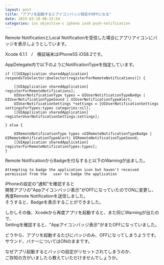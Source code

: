 ```yaml
---
layout: post
title: "アプリを起動するとアイコンバッジ設定がOFFになる"
date: 2015-03-10 06:15:54
categories: ios objective-c iphone ios8 push-notification
---
```

<p>Remote NotificationとLocal Notificationを受信した場合にアプリアイコンにバッジを表示しようとしています。</p>

<p>Xcode 6.1.1　/　検証端末はiPhone5S iOS8.2です。</p>

<p>AppDelegate内で以下のようにNotificationTypeを指定しています。</p>

<pre><code>if ([[UIApplication sharedApplication]    respondsToSelector:@selector(registerForRemoteNotifications)]) {

    [[UIApplication sharedApplication] registerForRemoteNotifications];
    UIUserNotificationType types = UIUserNotificationTypeBadge | UIUserNotificationTypeSound | UIUserNotificationTypeAlert;
    UIUserNotificationSettings *settings = [UIUserNotificationSettings settingsForTypes:types categories:nil];
    [[UIApplication sharedApplication] registerUserNotificationSettings:settings];

} else {

    UIRemoteNotificationType types =UIRemoteNotificationTypeBadge | UIRemoteNotificationTypeAlert| UIRemoteNotificationTypeSound;
    [[UIApplication sharedApplication] registerForRemoteNotificationTypes:types];
}
</code></pre>

<p>Remote NotificationからBadgeを付与すると以下のWarningが出ました。</p>

<pre><code>Attempting to badge the application icon but haven't received permission from the   user to badge the application
</code></pre>

<p>iPhoneの設定の"通知"を確認すると<br>
開発アプリの"Appアイコンバッジ表示"がOFFになっていたのでONに変更し、<br>
再度Remote Notificationを送信しました。<br>
そうすると、Badgeを表示することができました。</p>

<p>しかしその後、Xcodeから再度アプリを起動すると、また同じWarningが出たので、<br>
Settingを確認すると、"Appアイコンバッジ表示"がまたOFFになっていました。</p>

<p>どうやら、アプリを起動するたびにバッジのみ、OFFになってしまうようです。<br>
サウンド、バナーについてはONのままです。</p>

<p>なぜアプリ起動するとバッジの設定がリセットされてしまうのか、<br>
ご存知の方がいましたら教えていただけませんでしょうか。</p>
